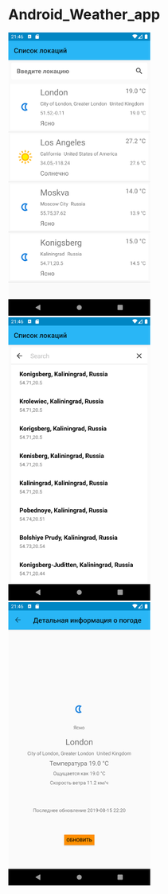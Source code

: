 # Android_Weather_app

<img src="sr1.png" width="285" height="570"> <img src="sr2.png" width="285" height="570"> <img src="sr3.png" width="285" height="570">
